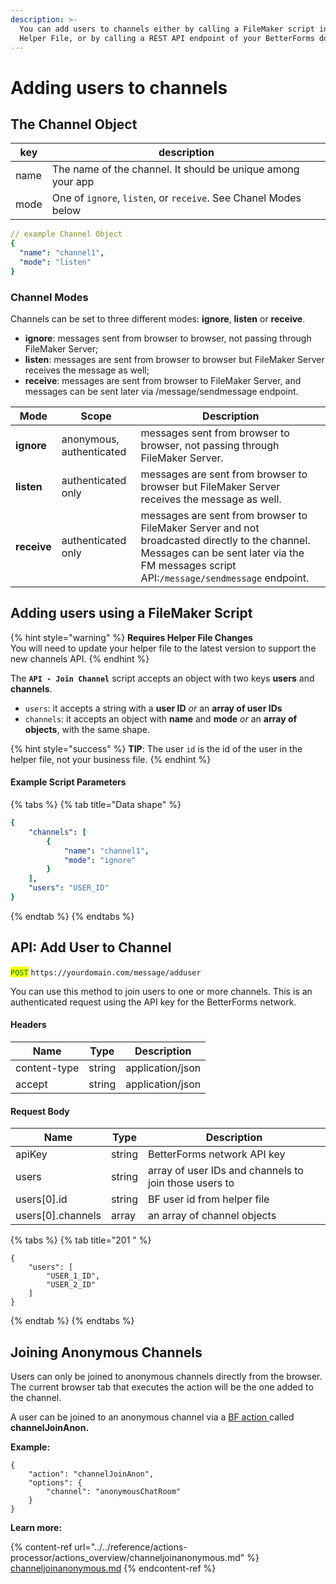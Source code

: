 ```yaml
---
description: >-
  You can add users to channels either by calling a FileMaker script in the
  Helper File, or by calling a REST API endpoint of your BetterForms domain.
---
```


# Adding users to channels

## The Channel Object

| key  | description                                                     |
| ---- | --------------------------------------------------------------- |
| name | The name of the channel. It should be unique among your app     |
| mode | One of `ignore`, `listen`, or `receive`. See Chanel Modes below |

```yaml
// example Channel Object
{
  "name": "channel1",
  "mode": "listen"
}
```

### Channel Modes

Channels can be set to three different modes: **ignore**, **listen** or **receive**.

* **ignore**: messages sent from browser to browser, not passing through FileMaker Server;
* **listen**: messages are sent from browser to browser but FileMaker Server receives the message as well;
* **receive**: messages are sent from browser to FileMaker Server, and messages can be sent later via /message/sendmessage endpoint.

| Mode        | Scope                    | Description                                                                                                                                                                                |
| ----------- | ------------------------ | ------------------------------------------------------------------------------------------------------------------------------------------------------------------------------------------ |
| **ignore**  | anonymous, authenticated | messages sent from browser to browser, not passing through FileMaker Server.                                                                                                               |
| **listen**  | authenticated only       | messages are sent from browser to browser but FileMaker Server receives the message as well.                                                                                               |
| **receive** | authenticated only       | messages are sent from browser to FileMaker Server and not broadcasted directly to the channel. Messages can be sent later via the FM messages script API:`/message/sendmessage` endpoint. |

## Adding users using a FileMaker Script

{% hint style="warning" %}
**Requires Helper File Changes**\
You will need to update your helper file to the latest version to support the new channels API.
{% endhint %}

The **`API - Join Channel`** script accepts an object with two keys **users** and **channels**.

* `users`: it accepts a string with a **user ID** _or_ an **array of user IDs**
* `channels`: it accepts an object with **name** and **mode** _or_ an **array of objects**, with the same shape.

{% hint style="success" %}
**TIP**: The user `id` is the id of the user in the helper file, not your business file.
{% endhint %}

#### Example Script Parameters

{% tabs %}
{% tab title="Data shape" %}
```yaml
{
    "channels": [
        {
            "name": "channel1",
            "mode": "ignore"
        } 
    ],
    "users": "USER_ID"
}
```
{% endtab %}
{% endtabs %}

## API: Add User to Channel

<mark style="color:green;">`POST`</mark> `https://yourdomain.com/message/adduser`

You can use this method to join users to one or more channels. This is an authenticated request using the API key for the BetterForms network.

#### Headers

| Name         | Type   | Description      |
| ------------ | ------ | ---------------- |
| content-type | string | application/json |
| accept       | string | application/json |

#### Request Body

| Name               | Type   | Description                                           |
| ------------------ | ------ | ----------------------------------------------------- |
| apiKey             | string | BetterForms network API key                           |
| users              | string | array of user IDs and channels to join those users to |
| users\[0].id       | string | BF user id from helper file                           |
| users\[0].channels | array  | an array of channel objects                           |

{% tabs %}
{% tab title="201 " %}
```
{
    "users": [
        "USER_1_ID",
        "USER_2_ID"
    ]
}
```
{% endtab %}
{% endtabs %}

## Joining Anonymous Channels

Users can only be joined to anonymous channels directly from the browser. The current browser tab that executes the action will be the one added to the channel.

A user can be joined to an anonymous channel via a [BF action ](../../reference/actions-processor/)called **channelJoinAnon.**

**Example:**

```
{
    "action": "channelJoinAnon",
    "options": {
        "channel": "anonymousChatRoom"
    }
}
```

**Learn more:**

{% content-ref url="../../reference/actions-processor/actions_overview/channeljoinanonymous.md" %}
[channeljoinanonymous.md](../../reference/actions-processor/actions_overview/channeljoinanonymous.md)
{% endcontent-ref %}
